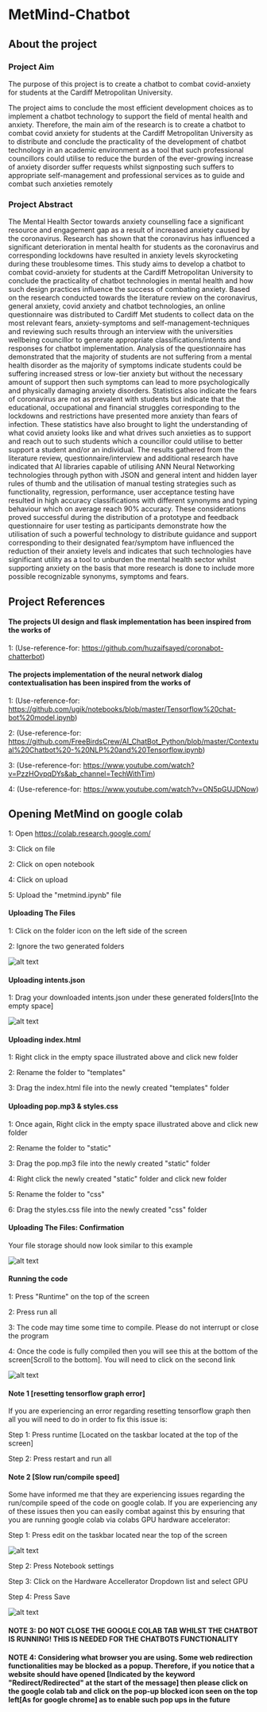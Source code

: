 # MetMind-Chatbot

## About the project

### Project Aim
The purpose of this project is to create a chatbot to combat covid-anxiety for students at the Cardiff Metropolitan University.

The project aims to conclude the most efficient development choices as to implement a chatbot technology to support the field of mental health and anxiety. Therefore, the main aim of the research is to create a chatbot to combat covid anxiety for students at the Cardiff Metropolitan University as to distribute and conclude the practicality of the development of chatbot technology in an academic environment as a tool that such professional councillors could utilise to reduce the burden of the ever-growing increase of anxiety disorder suffer requests whilst signposting such suffers to appropriate self-management and professional services as to guide and combat such anxieties remotely

### Project Abstract
The Mental Health Sector towards anxiety counselling face a significant resource and engagement gap as a result of increased anxiety caused by the coronavirus. Research has shown that the coronavirus has influenced a significant deterioration in mental health for students as the coronavirus and corresponding lockdowns have resulted in anxiety levels skyrocketing during these troublesome times. This study aims to develop a chatbot to combat covid-anxiety for students at the Cardiff Metropolitan University to conclude the practicality of chatbot technologies in mental health and how such design practices influence the success of combating anxiety. Based on the research conducted towards the literature review on the coronavirus, general anxiety, covid anxiety and chatbot technologies, an online questionnaire was distributed to Cardiff Met students to collect data on the most relevant fears, anxiety-symptoms and self-management-techniques and reviewing such results through an interview with the universities wellbeing councillor to generate appropriate classifications/intents and responses for chatbot implementation. Analysis of the questionnaire has demonstrated that the majority of students are not suffering from a mental health disorder as the majority of symptoms indicate students could be suffering increased stress or low-tier anxiety but without the necessary amount of support then such symptoms can lead to more psychologically and physically damaging anxiety disorders. Statistics also indicate the fears of coronavirus are not as prevalent with students but indicate that the educational, occupational and financial struggles corresponding to the lockdowns and restrictions have presented more anxiety than fears of infection. These statistics have also brought to light the understanding of what covid anxiety looks like and what drives such anxieties as to support and reach out to such students which a councillor could utilise to better support a student and/or an individual. The results gathered from the literature review, questionnaire/interview and additional research have indicated that AI libraries capable of utilising ANN Neural Networking technologies through python with JSON and general intent and hidden layer rules of thumb and the utilisation of manual testing strategies such as functionality, regression, performance, user acceptance testing have resulted in high accuracy classifications with different synonyms and typing behaviour which on average reach 90% accuracy. These considerations proved successful during the distribution of a prototype and feedback questionnaire for user testing as participants demonstrate how the utilisation of such a powerful technology to distribute guidance and support corresponding to their designated fear/symptom have influenced the reduction of their anxiety levels and indicates that such technologies have significant utility as a tool to unburden the mental health sector whilst supporting anxiety on the basis that more research is done to include more possible recognizable synonyms, symptoms and fears.

## Project References

#### The projects UI design and flask implementation has been inspired from the works of
1: (Use-reference-for: https://github.com/huzaifsayed/coronabot-chatterbot)

#### The projects implementation of the neural network dialog contextualisation has been inspired from the works of
1: (Use-reference-for: https://github.com/ugik/notebooks/blob/master/Tensorflow%20chat-bot%20model.ipynb)

2: (Use-reference-for: https://github.com/FreeBirdsCrew/AI_ChatBot_Python/blob/master/Contextual%20Chatbot%20-%20NLP%20and%20Tensorflow.ipynb)

3: (Use-reference-for: https://www.youtube.com/watch?v=PzzHOvpqDYs&ab_channel=TechWithTim) 

4: (Use-reference-for: https://www.youtube.com/watch?v=ON5pGUJDNow)


## Opening MetMind on google colab
1: Open https://colab.research.google.com/

3: Click on file

2: Click on open notebook

4: Click on upload

5: Upload the "metmind.ipynb" file

#### Uploading The Files
1: Click on the folder icon on the left side of the screen

2: Ignore the two generated folders

![alt text](resources/thumbnail_Outlook-u0otarxo.png)


#### Uploading intents.json
1: Drag your downloaded intents.json under these generated folders[Into the empty space]

![alt text](resources/Outlook-madpu2q3.png)



#### Uploading index.html

1: Right click in the empty space illustrated above and click new folder

2: Rename the folder to "templates"

3: Drag the index.html file into the newly created "templates" folder

#### Uploading pop.mp3 & styles.css
1: Once again, Right click in the empty space illustrated above and click new folder

2: Rename the folder to "static"


3: Drag the pop.mp3 file into the newly created "static" folder

4: Right click the newly created "static" folder and click new folder

5: Rename the folder to "css"

6: Drag the styles.css file into the newly created "css" folder


#### Uploading The Files: Confirmation

Your file storage should now look similar to this example
 
![alt text](resources/thumbnail_Outlook-zifjas2x.png)
 
#### Running the code
1: Press "Runtime" on the top of the screen

2: Press run all

3: The code may time some time to compile. Please do not interrupt or close the program

4: Once the code is fully compiled then you will see this at the bottom of the screen[Scroll to the bottom]. You will need to click on the second link

![alt text](resources/Outlook-gxg3ttf3.png)

 

#### Note 1 [resetting tensorflow graph error] 
If you are experiencing an error regarding resetting tensorflow graph then all you will need to do in order to fix this issue is:


Step 1: Press runtime [Located on the taskbar located at the top of the screen]

Step 2: Press restart and run all


#### Note 2 [Slow run/compile speed]
Some have informed me that they are experiencing issues regarding the run/compile speed of the code on google colab.
If you are experiencing any of these issues then you can easily combat against this by ensuring that you are running google colab via colabs GPU hardware accelerator:

Step 1: Press edit on the taskbar located near the top of the screen

![alt text](resources/thumbnail_Outlook-gj2hlsgx.png)

Step 2: Press Notebook settings

Step 3: Click on the Hardware Accellerator Dropdown list and select GPU

Step 4: Press Save

![alt text](resources/thumbnail_Outlook-40efwiuv.png)
 
#### NOTE 3: DO NOT CLOSE THE GOOGLE COLAB TAB WHILST THE CHATBOT IS RUNNING! THIS IS NEEDED FOR THE CHATBOTS FUNCTIONALITY


#### NOTE 4: Considering what browser you are using. Some web redirection functionalities may be blocked as a popup. Therefore, if you notice that a website should have opened [Indicated by the keyword "Redirect/Redirected" at the start of the message] then please click on the google colab tab and click on the pop-up blocked icon seen on the top left[As for google chrome] as to enable such pop ups in the future

